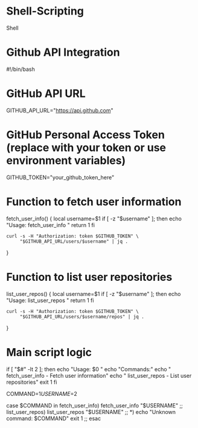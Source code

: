 # Shell-Scripting
Shell
# Github API Integration

#!/bin/bash

# GitHub API URL
GITHUB_API_URL="https://api.github.com"

# GitHub Personal Access Token (replace with your token or use environment variables)
GITHUB_TOKEN="your_github_token_here"

# Function to fetch user information
fetch_user_info() {
    local username=$1
    if [ -z "$username" ]; then
        echo "Usage: fetch_user_info <username>"
        return 1
    fi

    curl -s -H "Authorization: token $GITHUB_TOKEN" \
         "$GITHUB_API_URL/users/$username" | jq .
}

# Function to list user repositories
list_user_repos() {
    local username=$1
    if [ -z "$username" ]; then
        echo "Usage: list_user_repos <username>"
        return 1
    fi

    curl -s -H "Authorization: token $GITHUB_TOKEN" \
         "$GITHUB_API_URL/users/$username/repos" | jq .
}

# Main script logic
if [ "$#" -lt 2 ]; then
    echo "Usage: $0 <command> <username>"
    echo "Commands:"
    echo "  fetch_user_info - Fetch user information"
    echo "  list_user_repos - List user repositories"
    exit 1
fi

COMMAND=$1
USERNAME=$2

case $COMMAND in
    fetch_user_info)
        fetch_user_info "$USERNAME"
        ;;
    list_user_repos)
        list_user_repos "$USERNAME"
        ;;
    *)
        echo "Unknown command: $COMMAND"
        exit 1
        ;;
esac
